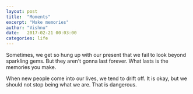 ```yaml
---
layout: post
title:  "Moments"
excerpt: "Make memories"
author: "Vishnu"
date:   2017-02-21 00:03:00
categories: life
---
```

Sometimes, we get so hung up with our present that we fail to look beyond sparkling gems. But they aren't gonna last forever. What lasts is the memories you make.

When new people come into our lives, we tend to drift off. It is okay, but we should not stop being what we are. That is dangerous.